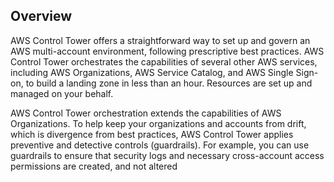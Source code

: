 ## Overview

AWS Control Tower offers a straightforward way to set up and govern an AWS multi-account
environment, following prescriptive best practices. AWS Control Tower orchestrates the capabilities of
several other AWS services, including AWS Organizations, AWS Service Catalog, and AWS Single Sign-on,
to build a landing zone in less than an hour. Resources are set up and managed on your behalf.

AWS Control Tower orchestration extends the capabilities of AWS Organizations. To help keep your
organizations and accounts from drift, which is divergence from best practices, AWS Control Tower
applies preventive and detective controls (guardrails). For example, you can use guardrails to ensure that
security logs and necessary cross-account access permissions are created, and not altered